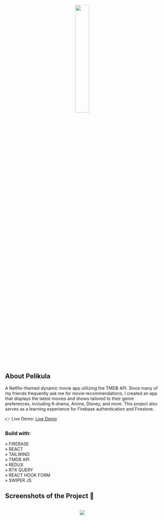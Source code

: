 <div align='center'><img style="width:30%" src='https://user-images.githubusercontent.com/105128267/218077760-5694a4ac-4e37-4de7-b31f-268ccd27400a.png'/></div>

<h2>About Pelikula</h2>

  <p>A Netflix-themed dynamic movie app utilizing the TMDB API. Since many of my friends frequently ask me for movie recommendations, I created an app that displays the latest movies and shows tailored to their genre preferences, including K-drama, Anime, Disney, and more. This project also serves as a learning experience for Firebase authentication and Firestore.</p>


👉 Live Demo: <a href='https://pelikulaph-97d16.web.app/'>Live Demo</a>

<h3>Build with:</h3>

» FIREBASE <br>
» REACT <br>
» TAILWIND <br>
» TMDB API <br>
» REDUX <br>
» RTK QUERY <br>
» REACT HOOK FORM <br>
» SWIPER JS

<h2>Screenshots of the Project 📸</h2>
<br>

<div align='center'>
<img src='https://user-images.githubusercontent.com/105128267/218077675-f50ac9ae-8d2c-4196-aed8-f4490e142960.png'/>

</div>
